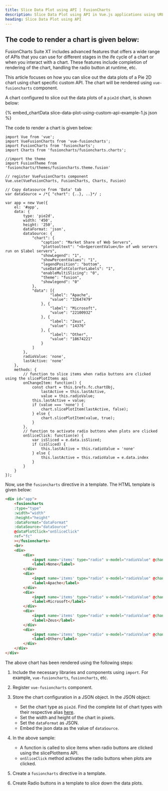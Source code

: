 ```yaml
---
title: Slice Data Plot using API | FusionCharts
description: Slice Data Plot using API in Vue.js applications using URLs with FusionCharts, optimizing data presentation. Enhance charts with easy data integration!
heading: Slice Data Plot using API
---
```


## The code to render a chart is given below:

FusionCharts Suite XT includes advanced features that offers a wide range of APIs that you can use for different stages in the ife cycle of a chart or when you interact with a chart. These features include completion of rendering of the chart, handling the radio button at runtime, etc.

This article focuses on how you can slice out the data plots of a Pie 2D chart using chart specific custom API. The chart will be rendered using `vue-fusioncharts` component. 

A chart configured to slice out the data plots of a `pie2d` chart, is shown below:

{% embed_chartData slice-data-plot-using-custom-api-example-1.js json %}

The code to render a chart is given below:

```
import Vue from 'vue';
import VueFusionCharts from 'vue-fusioncharts';
import FusionCharts from 'fusioncharts';
import Charts from 'fusioncharts/fusioncharts.charts';

//import the theme
import FusionTheme from 'fusioncharts/themes/fusioncharts.theme.fusion'

// register VueFusionCharts component
Vue.use(VueFusionCharts, FusionCharts, Charts, Fusion)

// Copy datasource from 'Data' tab
var dataSource = /*{ "chart": {..}, ..}*/ ;

var app = new Vue({
    el: '#app',
    data: {
        type: 'pie2d',
        width: '450',
        height: '250',
        dataFormat: 'json',
        dataSource: {
            "chart": {
                "caption": "Market Share of Web Servers",
                "plottooltext": "<b>$percentValue</b> of web servers run on $label servers",
                "showLegend": "1",
                "showPercentValues": "1",
                "legendPosition": "bottom",
                "useDataPlotColorForLabels": "1",
                "enableMultiSlicing": "0",
                "theme": "fusion",
                "showlegend": "0"
            },
            "data": [{
                    "label": "Apache",
                    "value": "32647479"
                }, {
                    "label": "Microsoft",
                    "value": "22100932"
                }, {
                    "label": "Zeus",
                    "value": "14376"
                }, {
                    "label": "Other",
                    "value": "18674221"
                }
            ]
        },
        radioValue: 'none',
        lastActive: 'none'
    },
    methods: {
        // function to slice items when radio buttons are clicked using the slicePlotItems api
        onChangeItem: function() {
            const chart = this.$refs.fc.chartObj,
                lastActive = this.lastActive,
                value = this.radioValue;
            this.lastActive = value;
            if (value === 'none') {
                chart.slicePlotItem(lastActive, false);
            } else {
                chart.slicePlotItem(value, true);
            }
        },
        // function to activate radio buttons when plots are clicked
        onSliceClick: function(e) {
            var isSliced = e.data.isSliced;
            if (isSliced) {
                this.lastActive = this.radioValue = 'none'
            } else {
                this.lastActive = this.radioValue = e.data.index
            }
        }
    }
});
```

Now, use the `fusioncharts` directive in a template. The HTML template is given below:

```HTML
<div id="app">
    <fusioncharts
    :type="type"
    :width="width"
    :height="height"
    :dataFormat="dataFormat"
    :dataSource="dataSource"
    @dataPlotClick="onSliceClick"
    ref="fc"
    ></fusioncharts>
    <br>
    <div>
        <div>
            <input name='items' type="radio" v-model="radioValue" @change="onChangeItem" value="none" checked/>
            <label>None</label>
        </div>
        <div>
            <input name='items' type="radio" v-model="radioValue" @change="onChangeItem" value="0" />
            <label>Apache</label>
        </div>
        <div>
            <input name='items' type="radio" v-model="radioValue" @change="onChangeItem" value="1" />
            <label>Microsoft</label>
        </div>
        <div>
            <input name='items' type="radio" v-model="radioValue" @change="onChangeItem" value="2" />
            <label>Zeus</label>
        </div>
        <div>
            <input name='items' type="radio" v-model="radioValue" @change="onChangeItem" value="3" />
            <label>Other</label>
        </div>
    </div>
</div>
```

The above chart has been rendered using the following steps:

1. Include the necessary libraries and components using `import`. For example, `vue-fusioncharts`, `fusioncharts`, etc.

2. Register `vue-fusioncharts` component.

3. Store the chart configuration in a JSON object. In the JSON object:
    * Set the chart type as `pie2d`. Find the complete list of chart types with their respective alias [here](https://www.fusioncharts.com/dev/chart-guide/list-of-charts).
    * Set the width and height of the chart in pixels. 
    * Set the `dataFormat` as JSON.
    * Embed the json data as the value of `dataSource`.

4. In the above sample:
    * A function is called to slice items when radio buttons are clicked using the slicePlotItems API.
    * `onSliceClick` method activates the radio buttons when plots are clicked.

5. Create a `fusioncharts` directive in a template. 

6. Create Radio buttons in a template to slice down the data plots.
